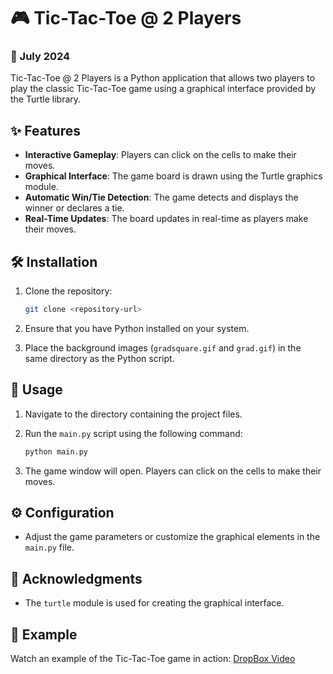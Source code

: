 # 🎮 Tic-Tac-Toe @ 2 Players

### 📅 July 2024

Tic-Tac-Toe @ 2 Players is a Python application that allows two players to play the classic Tic-Tac-Toe game using a graphical interface provided by the Turtle library.

## ✨ Features

- **Interactive Gameplay**: Players can click on the cells to make their moves.
- **Graphical Interface**: The game board is drawn using the Turtle graphics module.
- **Automatic Win/Tie Detection**: The game detects and displays the winner or declares a tie.
- **Real-Time Updates**: The board updates in real-time as players make their moves.

## 🛠️ Installation

1. Clone the repository:

    ```bash
    git clone <repository-url>
    ```

2. Ensure that you have Python installed on your system.

3. Place the background images (`gradsquare.gif` and `grad.gif`) in the same directory as the Python script.

## 🚀 Usage

1. Navigate to the directory containing the project files.
2. Run the `main.py` script using the following command:

    ```bash
    python main.py
    ```

3. The game window will open. Players can click on the cells to make their moves.

## ⚙️ Configuration

- Adjust the game parameters or customize the graphical elements in the `main.py` file.

## 🙏 Acknowledgments

- The `turtle` module is used for creating the graphical interface.

## 🎥 Example

Watch an example of the Tic-Tac-Toe game in action: [DropBox Video](https://www.dropbox.com/scl/fi/ob4fdue3pnd6w7lx29hhz/Video-06-12-2023-9-37-33-PM.mp4?rlkey=gn4t6roejxl0ah22qmd5febza&e=1&dl=0)
